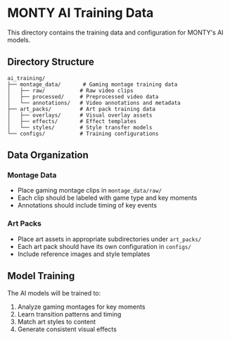 # MONTY AI Training Data

This directory contains the training data and configuration for MONTY's AI models.

## Directory Structure

```
ai_training/
├── montage_data/       # Gaming montage training data
│   ├── raw/           # Raw video clips
│   ├── processed/     # Preprocessed video data
│   └── annotations/   # Video annotations and metadata
├── art_packs/         # Art pack training data
│   ├── overlays/      # Visual overlay assets
│   ├── effects/       # Effect templates
│   └── styles/        # Style transfer models
└── configs/           # Training configurations
```

## Data Organization

### Montage Data
- Place gaming montage clips in `montage_data/raw/`
- Each clip should be labeled with game type and key moments
- Annotations should include timing of key events

### Art Packs
- Place art assets in appropriate subdirectories under `art_packs/`
- Each art pack should have its own configuration in `configs/`
- Include reference images and style templates

## Model Training

The AI models will be trained to:
1. Analyze gaming montages for key moments
2. Learn transition patterns and timing
3. Match art styles to content
4. Generate consistent visual effects

